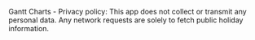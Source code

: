 Gantt Charts - Privacy policy: This app does not collect or transmit any personal data. Any network requests are solely to fetch public holiday information.
